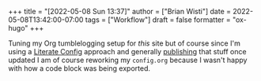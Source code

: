 +++
title = "[2022-05-08 Sun 13:37]"
author = ["Brian Wisti"]
date = 2022-05-08T13:42:00-07:00
tags = ["Workflow"]
draft = false
formatter = "ox-hugo"
+++

Tuning my Org tumblelogging setup for _this_ site but of course since I'm using a [Literate Config](https://zzamboni.org/book/lit-config/) approach and generally [publishing](https://randomgeekery.org/config/emacs) that stuff once updated I am of course reworking my `config.org` because I wasn't happy with how a code block was being exported.
